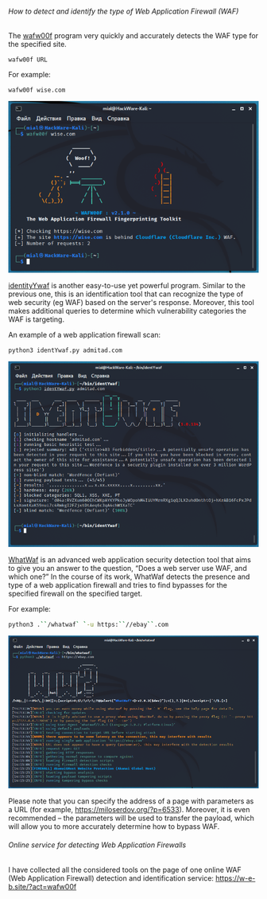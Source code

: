 ###### How to detect and identify the type of Web Application Firewall (WAF)

The [wafw00f](https://en.kali.tools/?p=1613) program very quickly and accurately detects the WAF type for the specified site. 

```
wafw00f URL
```

For example:

```bash
wafw00f wise.com
```

![img](../_resources/wafw00f.png)



[identityYwaf](https://en.kali.tools/?p=1591) is another easy-to-use yet powerful program. Similar to the previous one, this is an identification tool that can recognize the type of web security (eg WAF) based on the server's response. Moreover, this tool makes additional queries to determine which vulnerability categories the WAF is targeting.

An example of a web application firewall scan:

```bash
python3 identYwaf.py admitad.com
```

![img](../_resources/identYwaf.png)

[WhatWaf](https://en.kali.tools/?p=1603) is an advanced web application security detection tool that aims to give you an answer to the question, “Does a web server use WAF, and which one?” In the course of its work, WhatWaf detects the presence and type of a web application firewall and tries to find bypasses for the specified firewall on the specified target.

For example:

```bash
python3 .``/whatwaf` `-u https:``//ebay``.com
```

![img](../_resources/whatwaf-2.png)

Please note that you can specify the address of a page with parameters as a URL (for example, https://miloserdov.org/?p=6533). Moreover, it is even recommended – the parameters will be used to transfer the payload, which will allow you to more accurately determine how to bypass WAF.

###### Online service for detecting Web Application Firewalls 

I have collected all the considered tools on the page of one online WAF (Web Application Firewall) detection and identification service: https://w-e-b.site/?act=wafw00f